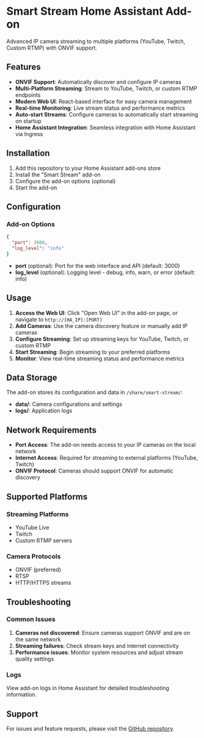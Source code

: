 # Smart Stream Home Assistant Add-on

Advanced IP camera streaming to multiple platforms (YouTube, Twitch, Custom RTMP) with ONVIF support.

## Features

- **ONVIF Support**: Automatically discover and configure IP cameras
- **Multi-Platform Streaming**: Stream to YouTube, Twitch, or custom RTMP endpoints
- **Modern Web UI**: React-based interface for easy camera management
- **Real-time Monitoring**: Live stream status and performance metrics
- **Auto-start Streams**: Configure cameras to automatically start streaming on startup
- **Home Assistant Integration**: Seamless integration with Home Assistant via Ingress

## Installation

1. Add this repository to your Home Assistant add-ons store
2. Install the "Smart Stream" add-on
3. Configure the add-on options (optional)
4. Start the add-on

## Configuration

### Add-on Options

```json
{
  "port": 3000,
  "log_level": "info"
}
```

- **port** (optional): Port for the web interface and API (default: 3000)
- **log_level** (optional): Logging level - debug, info, warn, or error (default: info)

## Usage

1. **Access the Web UI**: Click "Open Web UI" in the add-on page, or navigate to `http://[HA_IP]:[PORT]`
2. **Add Cameras**: Use the camera discovery feature or manually add IP cameras
3. **Configure Streaming**: Set up streaming keys for YouTube, Twitch, or custom RTMP
4. **Start Streaming**: Begin streaming to your preferred platforms
5. **Monitor**: View real-time streaming status and performance metrics

## Data Storage

The add-on stores its configuration and data in `/share/smart-stream/`:
- **data/**: Camera configurations and settings
- **logs/**: Application logs

## Network Requirements

- **Port Access**: The add-on needs access to your IP cameras on the local network
- **Internet Access**: Required for streaming to external platforms (YouTube, Twitch)
- **ONVIF Protocol**: Cameras should support ONVIF for automatic discovery

## Supported Platforms

### Streaming Platforms
- YouTube Live
- Twitch
- Custom RTMP servers

### Camera Protocols
- ONVIF (preferred)
- RTSP
- HTTP/HTTPS streams

## Troubleshooting

### Common Issues

1. **Cameras not discovered**: Ensure cameras support ONVIF and are on the same network
2. **Streaming failures**: Check stream keys and internet connectivity
3. **Performance issues**: Monitor system resources and adjust stream quality settings

### Logs

View add-on logs in Home Assistant for detailed troubleshooting information.

## Support

For issues and feature requests, please visit the [GitHub repository](https://github.com/your-repo/smart-stream).
